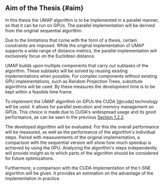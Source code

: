 ## Aim of the Thesis {#aim}
In this thesis the UMAP algorithm is to be implemented in a parallel manner, so that it can be run on GPUs.
The parallel implementation will be derived from the original sequential algorithm.

<!--limit algorithm features-->
Due to the limitations that come with the form of a thesis, certain constraints are imposed.
While the original implementation of UMAP supports a wide range of distance metrics, the parallel implementation will exclusively focus on the Euclidean distance.
<!--most common-->
UMAP builds upon multiple components that carry out subtasks of the algorithm.
These subtasks will be solved by reusing existing implementations when possible.
For complex components without existing GPU implementations, such as Random Projection Trees, substitute algorithms will be used.
By these measures the development time is to be kept within a feasible time frame.

<!--CUDA-->
To implement the UMAP algorithm on GPUs the CUDA [@cuda] technology will be used.
It allows for parallel execution and memory management on GPUs.
This choice is made due to CUDA's widespread usage and its good performance, as can be seen in the previous [Section 1.2.2](#cudatsne).

<!--measurement-->
The developed algorithm will be evaluated.
For this the overall performance will be measured, as well as the performance of the algorithm's individual steps.
Paired with measurements of the original implementation, a comparison with the sequential version will show how much speedup is achieved by using the GPU.
Analyzing the algorithm's steps independently will provide insight as to which parts of the algorithm should be considered for future optimizations.

Furthermore, a comparison with the CUDA implementation of the t-SNE algorithm will be given.
It provides an estimation on the advantage of the implementation in practice.


